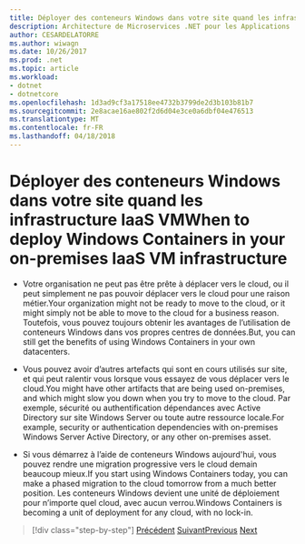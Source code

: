 ```yaml
---
title: Déployer des conteneurs Windows dans votre site quand les infrastructure IaaS VM
description: Architecture de Microservices .NET pour les Applications .NET en conteneur | Déployer des conteneurs Windows dans votre site quand les infrastructure IaaS VM
author: CESARDELATORRE
ms.author: wiwagn
ms.date: 10/26/2017
ms.prod: .net
ms.topic: article
ms.workload:
- dotnet
- dotnetcore
ms.openlocfilehash: 1d3ad9cf3a17518ee4732b3799de2d3b103b81b7
ms.sourcegitcommit: 2e8acae16ae802f2d6d04e3ce0a6dbf04e476513
ms.translationtype: MT
ms.contentlocale: fr-FR
ms.lasthandoff: 04/18/2018
---
```

# <a name="when-to-deploy-windows-containers-in-your-on-premises-iaas-vm-infrastructure"></a><span data-ttu-id="706f2-103">Déployer des conteneurs Windows dans votre site quand les infrastructure IaaS VM</span><span class="sxs-lookup"><span data-stu-id="706f2-103">When to deploy Windows Containers in your on-premises IaaS VM infrastructure</span></span>

-   <span data-ttu-id="706f2-104">Votre organisation ne peut pas être prête à déplacer vers le cloud, ou il peut simplement ne pas pouvoir déplacer vers le cloud pour une raison métier.</span><span class="sxs-lookup"><span data-stu-id="706f2-104">Your organization might not be ready to move to the cloud, or it might simply not be able to move to the cloud for a business reason.</span></span> <span data-ttu-id="706f2-105">Toutefois, vous pouvez toujours obtenir les avantages de l’utilisation de conteneurs Windows dans vos propres centres de données.</span><span class="sxs-lookup"><span data-stu-id="706f2-105">But, you can still get the benefits of using Windows Containers in your own datacenters.</span></span>

-   <span data-ttu-id="706f2-106">Vous pouvez avoir d’autres artefacts qui sont en cours utilisés sur site, et qui peut ralentir vous lorsque vous essayez de vous déplacer vers le cloud.</span><span class="sxs-lookup"><span data-stu-id="706f2-106">You might have other artifacts that are being used on-premises, and which might slow you down when you try to move to the cloud.</span></span> <span data-ttu-id="706f2-107">Par exemple, sécurité ou authentification dépendances avec Active Directory sur site Windows Server ou toute autre ressource locale.</span><span class="sxs-lookup"><span data-stu-id="706f2-107">For example, security or authentication dependencies with on-premises Windows Server Active Directory, or any other on-premises asset.</span></span>

-   <span data-ttu-id="706f2-108">Si vous démarrez à l’aide de conteneurs Windows aujourd'hui, vous pouvez rendre une migration progressive vers le cloud demain beaucoup mieux.</span><span class="sxs-lookup"><span data-stu-id="706f2-108">If you start using Windows Containers today, you can make a phased migration to the cloud tomorrow from a much better position.</span></span> <span data-ttu-id="706f2-109">Les conteneurs Windows devient une unité de déploiement pour n’importe quel cloud, avec aucun verrou.</span><span class="sxs-lookup"><span data-stu-id="706f2-109">Windows Containers is becoming a unit of deployment for any cloud, with no lock-in.</span></span>

>[!div class="step-by-step"]
<span data-ttu-id="706f2-110">[Précédent](when-not-to-deploy-to-windows-containers.md)
[Suivant](when-to-deploy-windows-containers-to-azure-vms-iaas-cloud.md)</span><span class="sxs-lookup"><span data-stu-id="706f2-110">[Previous](when-not-to-deploy-to-windows-containers.md)
[Next](when-to-deploy-windows-containers-to-azure-vms-iaas-cloud.md)</span></span>
